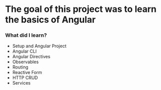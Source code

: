 # The goal of this project was to learn the basics of Angular

### What did I learn?

* Setup and Angular Project
* Angular CLI
* Angular Directives
* Observables
* Routing
* Reactive Form
* HTTP CRUD
* Services
